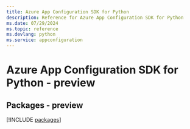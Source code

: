 ```yaml
---
title: Azure App Configuration SDK for Python
description: Reference for Azure App Configuration SDK for Python
ms.date: 07/29/2024
ms.topic: reference
ms.devlang: python
ms.service: appconfiguration
---
```

# Azure App Configuration SDK for Python - preview
## Packages - preview
[!INCLUDE [packages](app-configuration-index.md)]